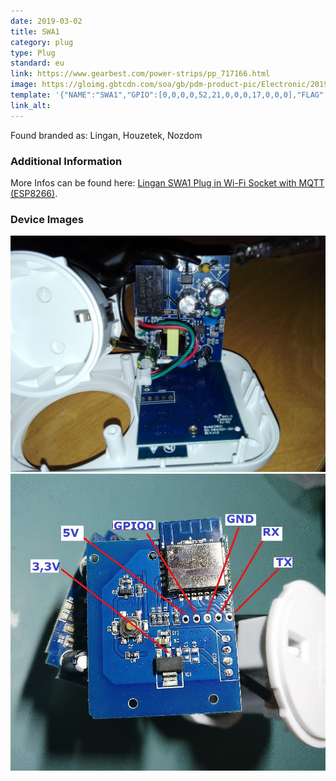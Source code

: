 ```yaml
---
date: 2019-03-02
title: SWA1
category: plug
type: Plug
standard: eu
link: https://www.gearbest.com/power-strips/pp_717166.html
image: https://gloimg.gbtcdn.com/soa/gb/pdm-product-pic/Electronic/2019/01/14/goods_img_big-v1/20190114091443_23823.jpg
template: '{"NAME":"SWA1","GPIO":[0,0,0,0,52,21,0,0,0,17,0,0,0],"FLAG":0,"BASE":18}' 
link_alt: 
---
```

Found branded as: Lingan, Houzetek, Nozdom

### Additional Information

More Infos can be found here: [Lingan SWA1 Plug in Wi-Fi Socket with MQTT (ESP8266)](https://nathan.chantrell.net/20170528/lingan-swa1-plug-in-wi-fi-socket-with-mqtt-esp8266/).  
   
### Device Images  
![2](https://raw.githubusercontent.com/reloxx13/reloxx13.github.io/master/media/tasmota/Lingan-SWA1/2.jpg)  
![3](https://raw.githubusercontent.com/reloxx13/reloxx13.github.io/master/media/tasmota/Lingan-SWA1/3.jpg)  
